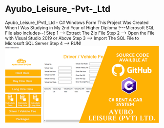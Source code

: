 # Ayubo_Leisure_-Pvt-_Ltd
Ayubo_Leisure_(Pvt)_Ltd - C# Windows Form
This Project Was Created When I Was Studying in My 2nd Year of Higher Diploma
!---Microsoft SQL File also includes--!
Step 1 --> Extract The Zip File
Step 2 --> Open the File with Visual Studio 2019 or Above
Step 3 --> Import The SQL File to Microsoft SQL Server
Step 4 --> RUN!
![alt text](https://github.com/AfzalAhamed/Ayubo_Leisure_-Pvt-_Ltd/blob/main/image.jpg?raw=true)
